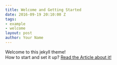 ```yaml
---
title: Welcome and Getting Started
date: 2016-09-19 20:10:00 Z
tags:
- example
- welcome
layout: post
author: Your Name
---
```


Welcome to this jekyll theme!  
How to start and set it up? [Read the Article about it!](http://himsel.me/2016/09/19/use-my-jekyll-theme.html)

